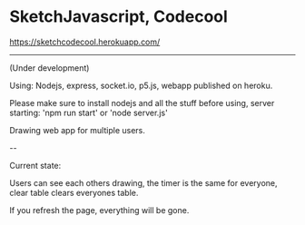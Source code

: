 # SketchJavascript, Codecool

https://sketchcodecool.herokuapp.com/

---------------------------------

(Under development)

Using: Nodejs, express, socket.io, p5.js, webapp published on heroku.

Please make sure to install nodejs and all the stuff before using, server starting: 'npm run start' or 'node server.js'

Drawing web app for multiple users.

--

Current state:

Users can see each others drawing, the timer is  the same for everyone, clear table clears everyones table.

If you refresh the page, everything will be gone.


